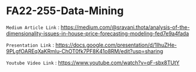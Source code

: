 # FA22-255-Data-Mining

`Medium Article Link` : https://medium.com/@sravani.thota/analysis-of-the-dimensionality-issues-in-house-price-forecasting-modeling-fed7e9a4fada

`Presentation Link` : https://docs.google.com/presentation/d/1IhuZHe-9PLgfOAREqXaKRmlu-ChOT0fk7PF8K41o8RM/edit?usp=sharing 

`Youtube Video Link` : https://www.youtube.com/watch?v=qF-sbx8TUtY
